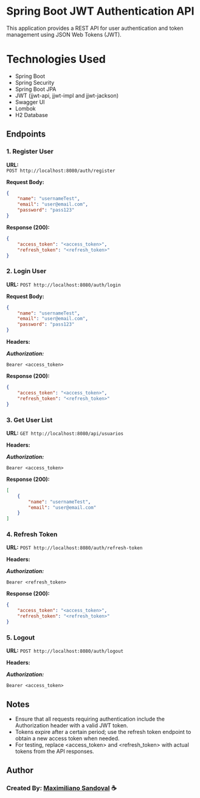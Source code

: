 # Spring Boot JWT Authentication API

This application provides a REST API for user authentication and token management using JSON Web Tokens (JWT).

# Technologies Used
- Spring Boot
- Spring Security
- Spring Boot JPA
- JWT (jjwt-api, jjwt-impl and jjwt-jackson)
- Swagger UI
- Lombok
- H2 Database

## Endpoints

### 1. **Register User**

**URL:**  
`POST http://localhost:8080/auth/register`

**Request Body:**
```json
{
    "name": "usernameTest",
    "email": "user@email.com",
    "password": "pass123"
}
```

**Response (200):**
```json
{
    "access_token": "<access_token>",
    "refresh_token": "<refresh_token>"
}
```

### 2. **Login User**
**URL:**
`POST http://localhost:8080/auth/login`

**Request Body:**
```json
{
    "name": "usernameTest",
    "email": "user@email.com",
    "password": "pass123"
}
```

**Headers:**

***Authorization:***

`Bearer <access_token>`

**Response (200):**
```json
{
    "access_token": "<access_token>",
    "refresh_token": "<refresh_token>"
}
```

### 3. **Get User List**
**URL:**
`GET http://localhost:8080/api/usuarios`

**Headers:**

***Authorization:***

`Bearer <access_token>`

**Response (200):**
```json
[
    {
        "name": "usernameTest",
        "email": "user@email.com"
    }
]
```

### 4. **Refresh Token**
**URL:**
`POST http://localhost:8080/auth/refresh-token`

**Headers:**

***Authorization:***

`Bearer <refresh_token>`

**Response (200):**
```json
{
    "access_token": "<access_token>",
    "refresh_token": "<refresh_token>"
}
```

### 5. **Logout**
**URL:**
`POST http://localhost:8080/auth/logout`

**Headers:**

***Authorization:***

`Bearer <access_token>`

## Notes
- Ensure that all requests requiring authentication include the Authorization header with a valid JWT token.
- Tokens expire after a certain period; use the refresh token endpoint to obtain a new access token when needed.
- For testing, replace <access_token> and <refresh_token> with actual tokens from the API responses.

## Author

### Created By: [Maximiliano Sandoval](https://github.com/maxisandoval37) ☕
